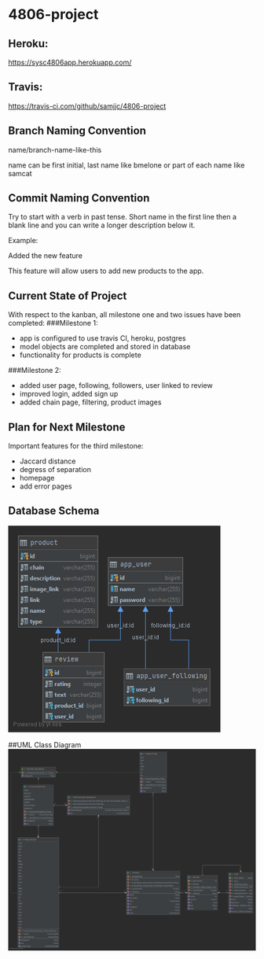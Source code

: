 # 4806-project

## Heroku:

https://sysc4806app.herokuapp.com/

## Travis:

https://travis-ci.com/github/samjjc/4806-project

## Branch Naming Convention

name/branch-name-like-this

name can be first initial, last name like bmelone or part of each name like samcat

## Commit Naming Convention

Try to start with a verb in past tense. Short name in the first line then a blank line and you can write a longer description below it.

Example:

Added the new feature

This feature will allow users to add new products to the app.

## Current State of Project

With respect to the kanban, all milestone one and two issues have been completed:
###Milestone 1:
- app is configured to use travis CI, heroku, postgres
- model objects are completed and stored in database
- functionality for products is complete

###Milestone 2:
- added user page, following, followers, user linked to review
- improved login, added sign up
- added chain page, filtering, product images

## Plan for Next Milestone
Important features for the third milestone:
- Jaccard distance
- degress of separation
- homepage
- add error pages

## Database Schema

![Database schema](databaseSchema.png)

##UML Class Diagram
![UML Class Diagram](sysc4806app_ClassUML.png)
